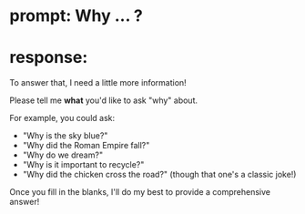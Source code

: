# prompt: Why ... ?
# response:

To answer that, I need a little more information!

Please tell me **what** you'd like to ask "why" about.

For example, you could ask:

*   "Why is the sky blue?"
*   "Why did the Roman Empire fall?"
*   "Why do we dream?"
*   "Why is it important to recycle?"
*   "Why did the chicken cross the road?" (though that one's a classic joke!)

Once you fill in the blanks, I'll do my best to provide a comprehensive answer!